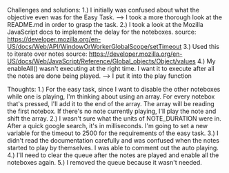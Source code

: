 Challenges and solutions:
1.) I initially was confused about what the objective even was for the Easy Task. 
  --> I took a more thorough look at the README.md in order to grasp the task. 
2.) I took a look at the Mozilla JavaScript docs to implement the delay for the noteboxes.
  source: https://developer.mozilla.org/en-US/docs/Web/API/WindowOrWorkerGlobalScope/setTimeout
3.) Used this to iterate over notes 
  source: https://developer.mozilla.org/en-US/docs/Web/JavaScript/Reference/Global_objects/Object/values
4.) My enableAll() wasn't executing at the right time. I want it to execute after all the notes are done being played.
  --> I put it into the play function

Thoughts:
1.) For the easy task, since I want to disable the other noteboxes while one is playing, I'm thinking about using an array. For every notebox that's pressed, I'll add it to the end of the array. The array will be reading the first notebox. If there's no note currently playing, I'll play the note and shift the array.
2.) I wasn't sure what the units of NOTE_DURATION were in. After a quick google search, it's in milliseconds. I'm going to set a new variable for the timeout to 2500 for the requirements of the easy task.
3.) I didn't read the documentation carefully and was confused when the notes started to play by themselves. I was able to comment out the auto playing.
4.) I'll need to clear the queue after the notes are played and enable all the noteboxes again.
5.) I removed the queue because it wasn't needed. 


